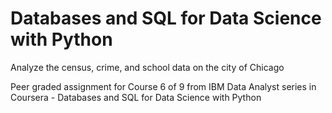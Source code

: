 # Databases and SQL for Data Science with Python
Analyze the census, crime, and school data on the city of Chicago

Peer graded assignment for Course 6 of 9 from IBM Data Analyst series in Coursera - Databases and SQL for Data Science with Python
